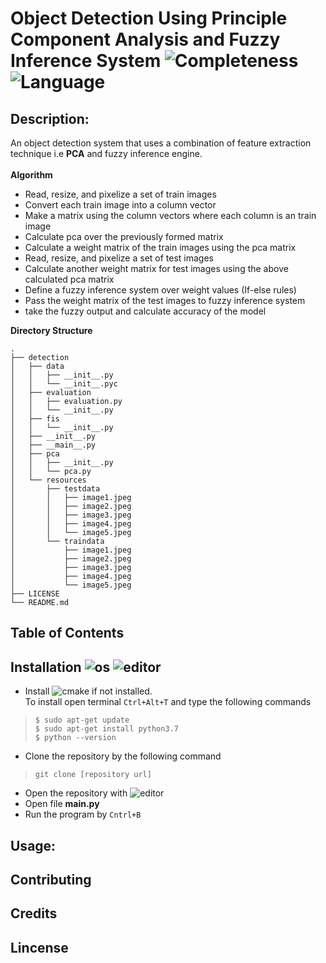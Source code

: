 # Object Detection Using Principle Component Analysis and Fuzzy Inference System ![Completeness](https://img.shields.io/badge/completeness-0.5-green.svg) ![Language](https://img.shields.io/badge/python-3.7-blue.svg)

## Description: 
An object detection system that uses a combination of feature extraction technique i.e **PCA** and fuzzy inference engine. <br> <br>
**Algorithm** <br>
* Read, resize, and pixelize a set of train images
* Convert each train image into a column vector 
* Make a matrix using the column vectors where each column is an train image
* Calculate pca over the previously formed matrix
* Calculate a weight matrix of the train images using the pca matrix
* Read, resize, and pixelize a set of test images
* Calculate another weight matrix for test images using the above calculated pca matrix
* Define a fuzzy inference system over weight values (If-else rules)
* Pass the weight matrix of the test images to fuzzy inference system
* take the fuzzy output and calculate accuracy of the model

 **Directory Structure**<br>
```
.
├── detection
│   ├── data
│   │   ├── __init__.py
│   │   └── __init__.pyc
│   ├── evaluation
│   │   ├── evaluation.py
│   │   └── __init__.py
│   ├── fis
│   │   └── __init__.py
│   ├── __init__.py
│   ├── __main__.py
│   ├── pca
│   │   ├── __init__.py
│   │   └── pca.py
│   └── resources
│       ├── testdata
│       │   ├── image1.jpeg
│       │   ├── image2.jpeg
│       │   ├── image3.jpeg
│       │   ├── image4.jpeg
│       │   └── image5.jpeg
│       └── traindata
│           ├── image1.jpeg
│           ├── image2.jpeg
│           ├── image3.jpeg
│           ├── image4.jpeg
│           └── image5.jpeg
├── LICENSE
└── README.md
```

## Table of Contents

## Installation ![os](https://img.shields.io/badge/os-linux-orange) ![editor](https://img.shields.io/badge/sublime_text-3-blue)
* Install ![cmake](https://img.shields.io/badge/python-3.7-blue) if not installed. <br>
To install open terminal `Ctrl+Alt+T` and type the following commands<br>
> `$ sudo apt-get update` <br>
> `$ sudo apt-get install python3.7` <br>
> `$ python --version` <br>
* Clone the repository by the following command <br>
> `git clone [repository url]` <br>
* Open the repository with ![editor](https://img.shields.io/badge/sublime_text-3-blue) <br>
* Open file **__main__.py** <br> 
* Run the program by `Cntrl+B` <br>

## Usage:

## Contributing

## Credits

## Lincense

